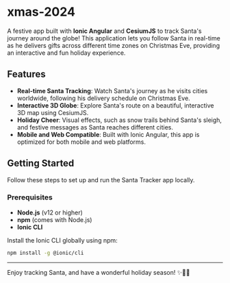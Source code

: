 # xmas-2024

A festive app built with **Ionic Angular** and **CesiumJS** to track Santa's journey around the globe! This application lets you follow Santa in real-time as he delivers gifts across different time zones on Christmas Eve, providing an interactive and fun holiday experience.

## Features

- **Real-time Santa Tracking**: Watch Santa's journey as he visits cities worldwide, following his delivery schedule on Christmas Eve.
- **Interactive 3D Globe**: Explore Santa's route on a beautiful, interactive 3D map using CesiumJS.
- **Holiday Cheer**: Visual effects, such as snow trails behind Santa's sleigh, and festive messages as Santa reaches different cities.
- **Mobile and Web Compatible**: Built with Ionic Angular, this app is optimized for both mobile and web platforms.


## Getting Started

Follow these steps to set up and run the Santa Tracker app locally.

### Prerequisites

- **Node.js** (v12 or higher)
- **npm** (comes with Node.js)
- **Ionic CLI**

Install the Ionic CLI globally using npm:

```sh
npm install -g @ionic/cli
```


---

Enjoy tracking Santa, and have a wonderful holiday season! ✨🎄🎅


